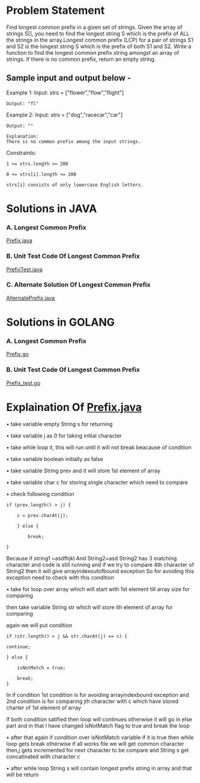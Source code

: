 # Problem Statement

Find longest common prefix in a given set of strings.
Given the array of strings S[], you need to find the longest string S which is the prefix of ALL the
strings in the array.Longest common prefix (LCP) for a pair of strings S1 and S2 is the longest
string S which is the prefix of both S1 and S2.
Write a function to find the longest common prefix string amongst an array of strings. If there is
no common prefix, return an empty string.

## Sample input and output below -

Example 1:
Input: strs = ["flower","flow","flight"]

	Output: "fl"

Example 2:
Input: strs = ["dog","racecar","car"]

	Output: ""

	Explanation:
	There is no common prefix among the input strings.

Constraints:

	1 <= strs.length <= 200

	0 <= strs[i].length <= 200
	
	strs[i] consists of only lowercase English letters.
	
# Solutions in JAVA
### A. Longest Common Prefix
[Prefix.java](https://github.com/Prasann97/InterviewCodes/blob/main/src/main/java/com/example/demo/Prefix/Prefix.java)

### B. Unit Test Code Of Longest Common Prefix
[PrefixTest.java](https://github.com/Prasann97/InterviewCodes/blob/main/src/test/java/com/example/demo/Prefix/PrefixTest.java)

### C. Alternate Solution Of Longest Common Prefix
[AlternatePrefix.java](https://github.com/Prasann97/InterviewCodes/blob/main/src/main/java/com/example/demo/Prefix/AlternatePrefix.java)

# Solutions in GOLANG
### A. Longest Common Prefix
[Prefix.go](https://github.com/Prasann97/InterviewCodes/blob/main/GoLang/Prefix.go)

### B. Unit Test Code Of Longest Common Prefix
[Prefix_test.go](https://github.com/Prasann97/InterviewCodes/blob/main/GoLang/Prefix_test.go)

# Explaination Of [Prefix.java](https://github.com/Prasann97/InterviewCodes/blob/main/src/main/java/com/example/demo/Prefix/Prefix.java)
•	take variable empty String s for returning

•	take variable j as 0 for taking initial character

•	take while loop it, this will run until it will not break beacause of condition

•	take variable boolean initially as false

•	take variable String prev and it will store 1st element of array

•	take variable char c for storing single character which need to compare

•	check following condition

	if (prev.length() > j) {

		c = prev.charAt(j);
	
		} else {

			break;

	}

Because if string1 =asdfhjkl
And String2=asd
String2 has 3 matching character and code is still running and if we try to compare 4th character of String2 then it will give arrayindexoutofbound exception
So for avoiding this exception need to check with this condition

•	take for loop over array which will start with 1st element till array size for comparing

then take variable String str which will store ith element of array for comparing

again we will put condition

	if (str.length() > j && str.charAt(j) == c) {
	
	continue;
	
	} else {
	
		isNotMatch = true;
	
		break;
	}
In if condition 1st condition is for avoiding arrayindexbound exception and 2nd condition is for comparing jth character with c which have stored charter of 1st element of array

If both condition satified then loop will continues otherwise it will go in else part and in that I have changed isNotMatch flag to true and break the loop

•	after that again if condition over isNotMatch variable if it is true then while loop gets break
otherwise if all works file we will get common character then,j gets incremented for next character to be compare and String s get concatinated with character c 

•	after while loop String s will contain longest prefix string in array and that will be return

